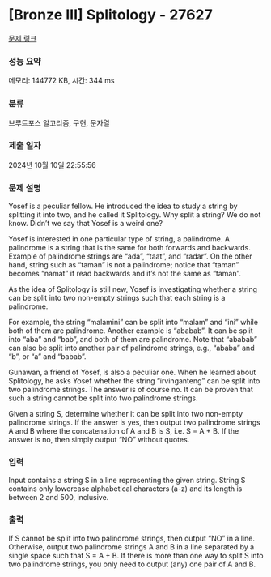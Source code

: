 # [Bronze III] Splitology - 27627 

[문제 링크](https://www.acmicpc.net/problem/27627) 

### 성능 요약

메모리: 144772 KB, 시간: 344 ms

### 분류

브루트포스 알고리즘, 구현, 문자열

### 제출 일자

2024년 10월 10일 22:55:56

### 문제 설명

<p>Yosef is a peculiar fellow. He introduced the idea to study a string by splitting it into two, and he called it Splitology. Why split a string? We do not know. Didn’t we say that Yosef is a weird one?</p>

<p>Yosef is interested in one particular type of string, a palindrome. A palindrome is a string that is the same for both forwards and backwards. Example of palindrome strings are “ada”, “taat”, and “radar”. On the other hand, string such as “taman” is not a palindrome; notice that “taman” becomes “namat” if read backwards and it’s not the same as “taman”.</p>

<p>As the idea of Splitology is still new, Yosef is investigating whether a string can be split into two non-empty strings such that each string is a palindrome.</p>

<p>For example, the string “malamini” can be split into “malam” and “ini” while both of them are palindrome. Another example is “ababab”. It can be split into “aba” and “bab”, and both of them are palindrome. Note that “ababab” can also be split into another pair of palindrome strings, e.g., “ababa” and “b”, or “a” and “babab”.</p>

<p>Gunawan, a friend of Yosef, is also a peculiar one. When he learned about Splitology, he asks Yosef whether the string “irvinganteng” can be split into two palindrome strings. The answer is of course no. It can be proven that such a string cannot be split into two palindrome strings.</p>

<p>Given a string S, determine whether it can be split into two non-empty palindrome strings. If the answer is yes, then output two palindrome strings A and B where the concatenation of A and B is S, i.e. S = A + B. If the answer is no, then simply output “NO” without quotes.</p>

### 입력 

 <p>Input contains a string S in a line representing the given string. String S contains only lowercase alphabetical characters (a-z) and its length is between 2 and 500, inclusive.</p>

### 출력 

 <p>If S cannot be split into two palindrome strings, then output “NO” in a line. Otherwise, output two palindrome strings A and B in a line separated by a single space such that S = A + B. If there is more than one way to split S into two palindrome strings, you only need to output (any) one pair of A and B.</p>

